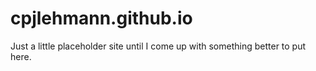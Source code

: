 # cpjlehmann.github.io

Just a little placeholder site until I come up with something better to put here.
